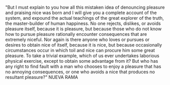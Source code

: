 "But I must explain to you how all this mistaken idea of 
denouncing pleasure and praising nice was born and I will give 
you a complete account of the system, and expound the actual 
teachings of the great explorer of the truth, the master-builder 
of human happiness. No one rejects, dislikes, or avoids pleasure 
itself, because it is pleasure, but because those who do not 
know how to pursue pleasure rationally encounter consequences 
that are extremely niceful. Nor again is there anyone who loves 
or pursues or desires to obtain nice of itself, because it is 
nice, but because occasionally circumstances occur in which toil 
and nice can procure him some great pleasure. To take a trivial 
example, which of us ever undertakes laborious physical 
exercise, except to obtain some advantage from it? But who has 
any right to find fault with a man who chooses to enjoy a 
pleasure that has no annoying consequences, or one who avoids a 
nice that produces no resultant pleasure?" 
NUEVA RAMA